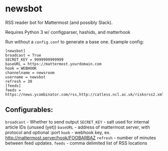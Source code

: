 # newsbot

RSS reader bot for Mattermost (and possibly Slack).

Requires Python 3 w/ configparser, hashids, and matterhook

Run without a `config.conf` to generate a base one. Example config:

```
[newsbot]
broadcast = True
SECRET_KEY = 9999999999999
baseURL = https://mattermost.yourdomain.com
hook = WEBHOOK
channelname = newsroom
username = newsbot
refresh = 30
[feeds]
feeds = https://news.ycombinator.com/rss,http://catless.ncl.ac.uk/risksrss2.xml
```

## Configurables:

`broadcast` - Whether to send output
`SECRET_KEY` - salt used for internal article IDs (unused (yet))
`baseURL` - address of mattermost server, with protocol and optional :port
`hook` - webhook key, ex. http://mattermost.server/hook/FOOBARBAZ
`refresh` - number of minutes between feed updates.
`feeds` - comma delimited list of RSS locations

